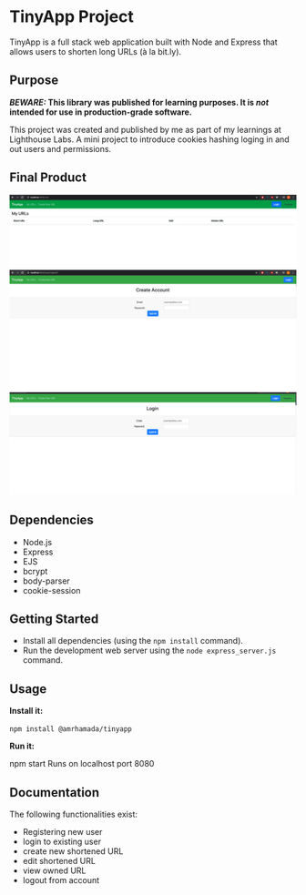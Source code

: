 # TinyApp Project

TinyApp is a full stack web application built with Node and Express that allows users to shorten long URLs (à la bit.ly).

## Purpose

**_BEWARE:_ This library was published for learning purposes. It is _not_ intended for use in production-grade software.**

This project was created and published by me as part of my learnings at Lighthouse Labs. 
A mini project to introduce cookies hashing loging in and out users and permissions.

## Final Product

!["Screenshot of URLs page"](https://github.com/amrhamada/tinyapp/blob/master/docs/urls-page.png?raw=true)
!["Screenshot of register page"](https://github.com/amrhamada/tinyapp/blob/master/docs/register-page.png?raw=true)
!["Screenshot of Login page"](https://github.com/amrhamada/tinyapp/blob/master/docs/login-page.png?raw=true)

## Dependencies

- Node.js
- Express
- EJS
- bcrypt
- body-parser
- cookie-session

## Getting Started

- Install all dependencies (using the `npm install` command).
- Run the development web server using the `node express_server.js` command.

## Usage

**Install it:**

`npm install @amrhamada/tinyapp`

**Run it:**

npm start
  Runs on localhost port 8080


## Documentation

The following functionalities exist:

* Registering new user
* login to existing user
* create new shortened URL
* edit shortened URL
* view owned URL
* logout from account
